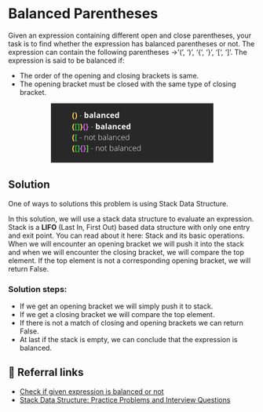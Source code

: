 # Balanced Parentheses

Given an expression containing different open and close parentheses, your task is to find whether the expression has balanced parentheses or not. The expression can contain the following parentheses →’(’, ‘)’, ‘{‘, ‘}’, ‘[‘, ‘]’. The expression is said to be balanced if:

- The order of the opening and closing brackets is same.
- The opening bracket must be closed with the same type of closing bracket.

<p align="center">
  <a><img src="./images/examples-balanced-or-not.png" alt="4 exemplos de expressões: 2 balanceadas e 2 não balanceadas" title="4 exemplos de expressões: 2 balanceadas e 2 não balanceadas"></a>
</p>

## Solution

One of ways to solutions this problem is using Stack Data Structure.

In this solution, we will use a stack data structure to evaluate an expression. Stack is a **LIFO** (Last In, First Out) based data structure with only one entry and exit point. You can read about it here: Stack and its basic operations. When we will encounter an opening bracket we will push it into the stack and when we will encounter the closing bracket, we will compare the top element. If the top element is not a corresponding opening bracket, we will return False.

### Solution steps:

- If we get an opening bracket we will simply push it to stack.
- If we get a closing bracket we will compare the top element.
- If there is not a match of closing and opening brackets we can return False.
- At last if the stack is empty, we can conclude that the expression is balanced.

## 🚀 Referral links

- [Check if given expression is balanced or not](https://www.techiedelight.com/check-given-expression-balanced-expression-not/)
- [Stack Data Structure: Practice Problems and Interview Questions](https://medium.com/techie-delight/stack-data-structure-practice-problems-and-interview-questions-9f08a35a7f19)
